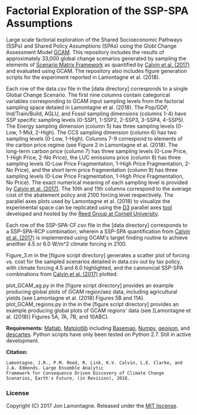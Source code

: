 # Factorial Exploration of the SSP-SPA Assumptions
Large scale factorial exploration of the Shared Socioeconomic Pathways (SSPs) and Shared Policy Assumptions (SPAs) using the Globl Change Assessment Model [GCAM](https://github.com/JGCRI/gcam-core).  This repository includes the results of approximately 33,000 global change scenarios generated by sampling the elements of [Scenario Matrix Framework](https://link.springer.com/article/10.1007/s10584-013-0906-1) as quantified by [Calvin et al. (2017)](https://www.sciencedirect.com/science/article/pii/S095937801630084X) and evaluated using GCAM. The repository also includes figure generation scripts for the experiment reported in Lamontagne et al. (2018).

Each row of the data.csv file in the [data directory] corresponds to a single Global Change Scenario.  The first nine columns contain categorical variables corresponding to GCAM input sampling levels from the factorial sampling space detaied in Lamontagne et al. (2018). The Pop/GDP, Ind/Train/Build, AGLU, and Fossil sampling dimensions (columns 1-4) have SSP specific sampling levels (0-SSP1, 1-SSP2, 2-SSP3, 3-SSP4, 4-SSP5).  The Energy sampling dimension (column 5) has three sampling levels (0-Low, 1-Mid, 2-High). The CCS sampling dimension (column 6) has two sampling levels (0-Low, 1-High). Columns 7-9 correspond to elements of the carbon price regime (see Figure 2 in Lamontagne et al. (2018). The long-term carbon price (column 7) has three sampling levels (0-Low Price, 1-High Price, 2-No Price), the LUC emissions price (column 8) has three sampling levels (0-Low Price Fragmentation, 1-High Price Fragmentation, 2-No Price), and the short term price fragmentation (column 9) has three sampling levels (0-Low Price Fragmentation, 1-High Price Fragmentation, No Price). The exact numerical meaning of each sampling level is provided by [Calvin et al. (2017)](https://www.sciencedirect.com/science/article/pii/S095937801630084X). The 10th and 11th columns correspond to the average cost of the abatement policy and 2100 forcing level respectively.  The parallel axes plots used by Lamontagne et al. (2018) to visualize the experimental space can be replicated using the [D3](https://d3js.org/) parallel axes [tool](https://reed.cee.cornell.edu/parallel-axis-categories/parallel/) developed and hosted by the [Reed Group at Cornell University](https://reed.cee.cornell.edu/index.php/Main_Page).

Each row of the SSP-SPA-CF.csv file in the [data directory] corresponds to a SSP-SPA-RCP combination, wherein a SSP-SPA quantification from [Calvin et al. (2017)](https://www.sciencedirect.com/science/article/pii/S095937801630084X) is implemented using GCAM's target finding routine to achieve aneither 4.5 or 6.0 W/m^2 climate forcing in 2100.

Figure_3.m in the [figure script directory] generates a scatter plot of forcing vs. cost for the sampled scenarios detailed in data.csv out by tax policy, with climate forcing 4.5 and 6.0 highlighted, and the cannoncial SSP-SPA combinations from [Calvin et al. (2017)](https://www.sciencedirect.com/science/article/pii/S095937801630084X) plotted.

plot_GCAM_ag.py in the [figure script directory] provides an example producing global plots of GCAM region/aez data, including agricultural yields (see Lamontagne et al. (2018) Figures 5B and 11A). plot_GCAM_regions.py in the in the [figure script directory] provides an example producing global plots of GCAM regions' data (see [Lamontagne et al. (2018)] Figures 5A, 7A, 7B, and 10ABC).

**Requirements:**
[Matlab](https://www.mathworks.com/products/matlab.html), [Matplotlib](http://matplotlib.org/) including [Basemap](https://matplotlib.org/basemap/), [Numpy](http://www.numpy.org/), [geojson](https://pypi.python.org/pypi/geojson), and [descartes](https://pypi.python.org/pypi/descartes).  Python scripts have only been tested on Python 2.7.  Still in active development.

**Citation:**
```
Lamontagne, J.R., P.M. Reed, R. Link, K.V. Calvin, L.E. Clarke, and J.A. Edmonds. Large Ensemble Analytic 
Framework for Consequence Driven Discovery of Climate Change Scenarios, Earth's Future, (in Revision), 2018.
```
### License
Copyright (C) 2017 Jon Lamontagne. Released under the [MIT liscense](LICENSE.md).
